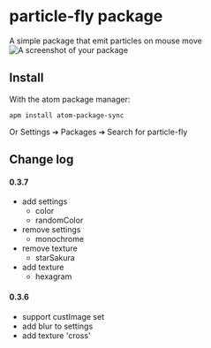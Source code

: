 # particle-fly package

A simple package that emit particles on mouse move
![A screenshot of your package](http://o9se8xpch.bkt.clouddn.com/demo.gif)

## Install
With the atom package manager:

```
apm install atom-package-sync
```
Or Settings ➔ Packages ➔ Search for particle-fly

## Change log
#### 0.3.7
- add settings
    + color
    + randomColor
- remove settings
    + monochrome
- remove texture
    + starSakura
- add texture
    + hexagram
#### 0.3.6
- support custImage set
- add blur to settings
- add texture 'cross'
